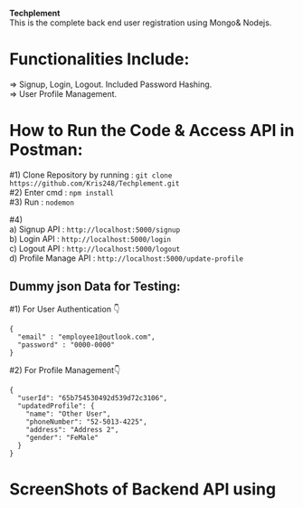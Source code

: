 **Techplement**            
This is the complete back end user registration using Mongo& Nodejs.              

# Functionalities Include:             
=> Signup, Login, Logout. Included Password Hashing.                       
=> User Profile Management.                     

# How to Run the Code & Access API in Postman:                            
#1) Clone Repository by running :     ```git clone https://github.com/Kris248/Techplement.git```                            
#2) Enter cmd :                       ```npm install```                                         
#3) Run :                             ```nodemon```         

#4)     
a) Signup API :            ```http://localhost:5000/signup```                         
b) Login API :             ```http://localhost:5000/login```                                 
c) Logout API :            ```http://localhost:5000/logout```                       
d) Profile Manage API :    ```http://localhost:5000/update-profile```                                       

## Dummy json Data for Testing:                                       

#1) For User Authentication 👇                                     
```
{
  "email" : "employee1@outlook.com",
  "password" : "0000-0000"
}
```

#2) For Profile Management👇                                            

```
{
  "userId": "65b754530492d539d72c3106",
  "updatedProfile": {
    "name": "Other User",
    "phoneNumber": "52-5013-4225",
    "address": "Address 2",
    "gender": "FeMale"
  }
}
```
                                                      
# ScreenShots of Backend API using 

